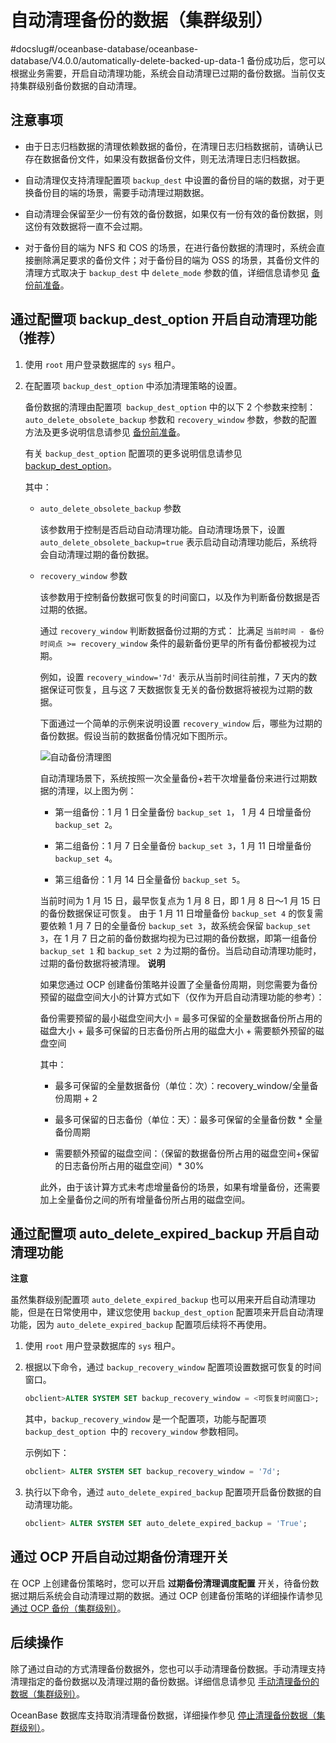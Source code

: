 自动清理备份的数据（集群级别） 
====================================
#docslug#/oceanbase-database/oceanbase-database/V4.0.0/automatically-delete-backed-up-data-1
备份成功后，您可以根据业务需要，开启自动清理功能，系统会自动清理已过期的备份数据。当前仅支持集群级别备份数据的自动清理。

注意事项 
-------------------------

* 由于日志归档数据的清理依赖数据的备份，在清理日志归档数据前，请确认已存在数据备份文件，如果没有数据备份文件，则无法清理日志归档数据。

  

* 自动清理仅支持清理配置项 `backup_dest` 中设置的备份目的端的数据，对于更换备份目的端的场景，需要手动清理过期数据。

  

* 自动清理会保留至少一份有效的备份数据，如果仅有一份有效的备份数据，则这份有效数据将一直不会过期。

  

* 对于备份目的端为 NFS 和 COS 的场景，在进行备份数据的清理时，系统会直接删除满足要求的备份文件；对于备份目的端为 OSS 的场景，其备份文件的清理方式取决于 `backup_dest` 中 `delete_mode` 参数的值，详细信息请参见 [备份前准备](1.backup-by-using-the-command-line-1/1.preparation-before-backup.md)。

  




通过配置项 backup_dest_option 开启自动清理功能（推荐） 
----------------------------------------------------------

1. 使用 `root` 用户登录数据库的 `sys` 租户。

   

2. 在配置项 `backup_dest_option` 中添加清理策略的设置。

   备份数据的清理由配置项` backup_dest_option` 中的以下 2 个参数来控制： `auto_delete_obsolete_backup` 参数和 `recovery_window` 参数，参数的配置方法及更多说明信息请参见 [备份前准备](1.backup-by-using-the-command-line-1/1.preparation-before-backup.md)。

   有关 `backup_dest_option` 配置项的更多说明信息请参见 [backup_dest_option](../../../13.system-reference/1.reference-mysql-mode/3.system-configuration-items-1/3.cluster-level-configuration-items-1/17.backup_dest_option-1-2-3.md)。

   其中：
   * `auto_delete_obsolete_backup` 参数

     该参数用于控制是否启动自动清理功能。自动清理场景下，设置 `auto_delete_obsolete_backup=true` 表示启动自动清理功能后，系统将会自动清理过期的备份数据。
     
   
   * `recovery_window` 参数

     该参数用于控制备份数据可恢复的时间窗口，以及作为判断备份数据是否过期的依据。

     通过 `recovery_window` 判断数据备份过期的方式： 比满足 `当前时间 - 备份时间点 >= recovery_window` 条件的最新备份更早的所有备份都被视为过期。

     例如，设置 `recovery_window='7d'` 表示从当前时间往前推，7 天内的数据保证可恢复，且与这 7 天数据恢复无关的备份数据将被视为过期的数据。

     下面通过一个简单的示例来说明设置 `recovery_window` 后，哪些为过期的备份数据。假设当前的数据备份情况如下图所示。

     ![自动备份清理图](https://help-static-aliyun-doc.aliyuncs.com/assets/img/zh-CN/9039415461/p402766.png)

     自动清理场景下，系统按照一次全量备份+若干次增量备份来进行过期数据的清理，以上图为例：
     * 第一组备份：1 月 1 日全量备份 `backup_set 1`， 1 月 4 日增量备份 `backup_set 2`。

       
     
     * 第二组备份：1 月 7 日全量备份 `backup_set 3`，1 月 11 日增量备份 `backup_set 4`。

       
     
     * 第三组备份：1 月 14 日全量备份 `backup_set 5`。

       
     

     

     当前时间为 1 月 15 日，最早恢复点为 1 月 8 日，即 1 月 8 日～1 月 15 日的备份数据保证可恢复。
     由于 1 月 11 日增量备份 `backup_set 4` 的恢复需要依赖 1 月 7 日的全量备份 `backup_set 3`，故系统会保留 `backup_set 3`，在 1 月 7 日之前的备份数据均视为已过期的备份数据，即第一组备份`backup_set 1` 和 `backup_set 2` 为过期的备份。当启动自动清理功能时，过期的备份数据将被清理。
     **说明**

     

     如果您通过 OCP 创建备份策略并设置了全量备份周期，则您需要为备份预留的磁盘空间大小的计算方式如下（仅作为开启自动清理功能的参考）：

     备份需要预留的最小磁盘空间大小 = 最多可保留的全量数据备份所占用的磁盘大小 + 最多可保留的日志备份所占用的磁盘大小 + 需要额外预留的磁盘空间

     其中：
     * 最多可保留的全量数据备份（单位：次）：recovery_window/全量备份周期 + 2

       
     
     * 最多可保留的日志备份（单位：天）：最多可保留的全量备份数 \* 全量备份周期

       
     
     * 需要额外预留的磁盘空间：（保留的数据备份所占用的磁盘空间+保留的日志备份所占用的磁盘空间）\* 30%

       
     

     

     此外，由于该计算方式未考虑增量备份的场景，如果有增量备份，还需要加上全量备份之间的所有增量备份所占用的磁盘空间。
     
   

   




通过配置项 auto_delete_expired_backup 开启自动清理功能 
--------------------------------------------------------------

**注意**



虽然集群级别配置项 `auto_delete_expired_backup` 也可以用来开启自动清理功能，但是在日常使用中，建议您使用 `backup_dest_option` 配置项来开启自动清理功能，因为 `auto_delete_expired_backup` 配置项后续将不再使用。

1. 使用 `root` 用户登录数据库的 `sys` 租户。

   

2. 根据以下命令，通过 `backup_recovery_window` 配置项设置数据可恢复的时间窗口。

   ```sql
   obclient>ALTER SYSTEM SET backup_recovery_window = <可恢复时间窗口>;
   ```

   

   其中，`backup_recovery_window` 是一个配置项，功能与配置项 `backup_dest_option `中的 `recovery_window` 参数相同。

   示例如下：

   ```sql
   obclient> ALTER SYSTEM SET backup_recovery_window = '7d';
   ```

   

3. 执行以下命令，通过 `auto_delete_expired_backup` 配置项开启备份数据的自动清理功能。

   ```sql
   obclient> ALTER SYSTEM SET auto_delete_expired_backup = 'True';
   ```

   




通过 OCP 开启自动过期备份清理开关 
----------------------------------------

在 OCP 上创建备份策略时，您可以开启 **过期备份清理调度配置** 开关，待备份数据过期后系统会自动清理过期的数据。通过 OCP 创建备份策略的详细操作请参见 [通过 OCP 备份（集群级别）](../3.back-up-data-at-the-cluster-level/2.ocp-based-backup-1.md)。

后续操作 
-------------------------

除了通过自动的方式清理备份数据外，您也可以手动清理备份数据。手动清理支持清理指定的备份数据以及清理过期的备份数据。详细信息请参见 [手动清理备份的数据（集群级别）](../3.back-up-data-at-the-cluster-level/8.cleaning-up-backed-up-data-manually-1.md)。

OceanBase 数据库支持取消清理备份数据，详细操作参见 [停止清理备份数据（集群级别）](../3.back-up-data-at-the-cluster-level/9.stop-cleaning-backup-data.md)。

